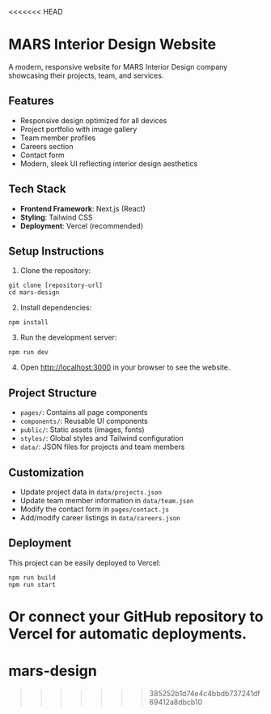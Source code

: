<<<<<<< HEAD
# MARS Interior Design Website

A modern, responsive website for MARS Interior Design company showcasing their projects, team, and services.

## Features

- Responsive design optimized for all devices
- Project portfolio with image gallery
- Team member profiles
- Careers section
- Contact form
- Modern, sleek UI reflecting interior design aesthetics

## Tech Stack

- **Frontend Framework**: Next.js (React)
- **Styling**: Tailwind CSS
- **Deployment**: Vercel (recommended)

## Setup Instructions

1. Clone the repository:
```
git clone [repository-url]
cd mars-design
```

2. Install dependencies:
```
npm install
```

3. Run the development server:
```
npm run dev
```

4. Open [http://localhost:3000](http://localhost:3000) in your browser to see the website.

## Project Structure

- `pages/`: Contains all page components
- `components/`: Reusable UI components
- `public/`: Static assets (images, fonts)
- `styles/`: Global styles and Tailwind configuration
- `data/`: JSON files for projects and team members

## Customization

- Update project data in `data/projects.json`
- Update team member information in `data/team.json`
- Modify the contact form in `pages/contact.js`
- Add/modify career listings in `data/careers.json`

## Deployment

This project can be easily deployed to Vercel:

```
npm run build
npm run start
```

Or connect your GitHub repository to Vercel for automatic deployments.
=======
# mars-design
>>>>>>> 385252b1d74e4c4bbdb737241df69412a8dbcb10
